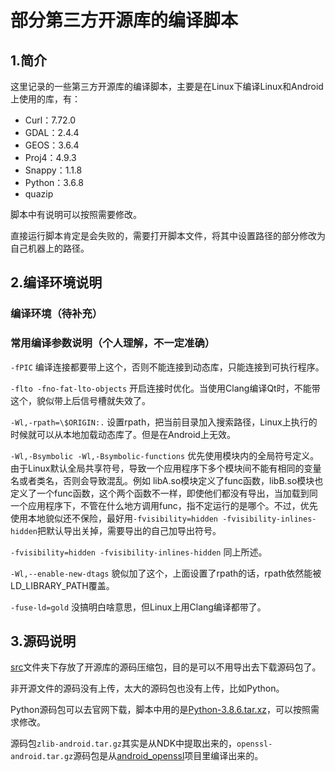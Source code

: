 # 部分第三方开源库的编译脚本

## 1.简介

这里记录的一些第三方开源库的编译脚本，主要是在Linux下编译Linux和Android上使用的库，有：

- Curl：7.72.0
- GDAL：2.4.4
- GEOS：3.6.4
- Proj4：4.9.3
- Snappy：1.1.8
- Python：3.6.8
- quazip

脚本中有说明可以按照需要修改。

直接运行脚本肯定是会失败的，需要打开脚本文件，将其中设置路径的部分修改为自己机器上的路径。



## 2.编译环境说明

### 编译环境（待补充）



### 常用编译参数说明（个人理解，不一定准确）

`-fPIC` 编译连接都要带上这个，否则不能连接到动态库，只能连接到可执行程序。

`-flto -fno-fat-lto-objects` 开启连接时优化。当使用Clang编译Qt时，不能带这个，貌似带上后信号槽就失效了。

`-Wl,-rpath=\$ORIGIN:.` 设置rpath，把当前目录加入搜索路径，Linux上执行的时候就可以从本地加载动态库了。但是在Android上无效。

`-Wl,-Bsymbolic -Wl,-Bsymbolic-functions` 优先使用模块内的全局符号定义。由于Linux默认全局共享符号，导致一个应用程序下多个模块间不能有相同的变量名或者类名，否则会导致混乱。例如 libA.so模块定义了func函数，libB.so模块也定义了一个func函数，这个两个函数不一样，即使他们都没有导出，当加载到同一个应用程序下，不管在什么地方调用func，指不定运行的是哪个。不过，优先使用本地貌似还不保险，最好用`-fvisibility=hidden -fvisibility-inlines-hidden`把默认导出关掉，需要导出的自己加导出符号。

`-fvisibility=hidden -fvisibility-inlines-hidden` 同上所述。

`-Wl,--enable-new-dtags`  貌似加了这个，上面设置了rpath的话，rpath依然能被LD_LIBRARY_PATH覆盖。

`-fuse-ld=gold`  没搞明白啥意思，但Linux上用Clang编译都带了。



## 3.源码说明

[src](./src)文件夹下存放了开源库的源码压缩包，目的是可以不用导出去下载源码包了。

非开源文件的源码没有上传，太大的源码包也没有上传，比如Python。

Python源码包可以去官网下载，脚本中用的是[Python-3.8.6.tar.xz](https://www.python.org/ftp/python/3.8.6/Python-3.8.6.tar.xz)，可以按照需求修改。

源码包`zlib-android.tar.gz`其实是从NDK中提取出来的，`openssl-android.tar.gz`源码包是从[android_openssl](https://github.com/KDAB/android_openssl)项目里编译出来的。

